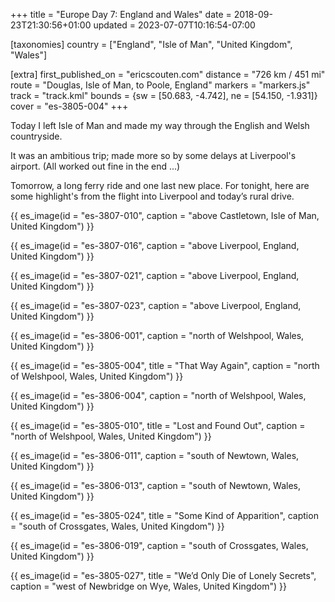 +++
title = "Europe Day 7: England and Wales"
date = 2018-09-23T21:30:56+01:00
updated = 2023-07-07T10:16:54-07:00

[taxonomies]
country = ["England", "Isle of Man", "United Kingdom", "Wales"]

[extra]
first_published_on = "ericscouten.com"
distance = "726 km / 451 mi"
route = "Douglas, Isle of Man, to Poole, England"
markers = "markers.js"
track = "track.kml"
bounds = {sw = [50.683, -4.742], ne = [54.150, -1.931]}
cover = "es-3805-004"
+++

Today I left Isle of Man and made my way through the English and Welsh countryside.

<!-- more -->

It was an ambitious trip; made more so by some delays at Liverpool's airport. (All worked out fine in the end ...)

Tomorrow, a long ferry ride and one last new place. For tonight, here are some highlight's from the flight into Liverpool and today’s rural drive.

{{ es_image(id = "es-3807-010", caption = "above Castletown, Isle of Man, United Kingdom") }}

{{ es_image(id = "es-3807-016", caption = "above Liverpool, England, United Kingdom") }}

{{ es_image(id = "es-3807-021", caption = "above Liverpool, England, United Kingdom") }}

{{ es_image(id = "es-3807-023", caption = "above Liverpool, England, United Kingdom") }}

{{ es_image(id = "es-3806-001", caption = "north of Welshpool, Wales, United Kingdom") }}

{{ es_image(id = "es-3805-004", title = "That Way Again", caption = "north of Welshpool, Wales, United Kingdom") }}

{{ es_image(id = "es-3806-004", caption = "north of Welshpool, Wales, United Kingdom") }}

{{ es_image(id = "es-3805-010", title = "Lost and Found Out", caption = "north of Welshpool, Wales, United Kingdom") }}

{{ es_image(id = "es-3806-011", caption = "south of Newtown, Wales, United Kingdom") }}

{{ es_image(id = "es-3806-013", caption = "south of Newtown, Wales, United Kingdom") }}

{{ es_image(id = "es-3805-024", title = "Some Kind of Apparition", caption = "south of Crossgates, Wales, United Kingdom") }}

{{ es_image(id = "es-3806-019", caption = "south of Crossgates, Wales, United Kingdom") }}

{{ es_image(id = "es-3805-027", title = "We’d Only Die of Lonely Secrets", caption = "west of Newbridge on Wye, Wales, United Kingdom") }}

